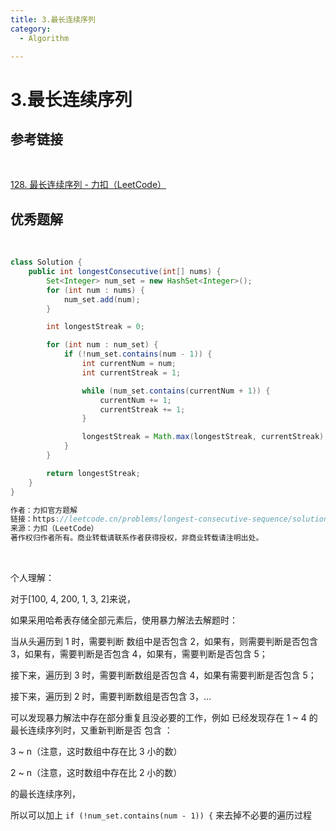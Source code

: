 ```yaml
---
title: 3.最长连续序列
category:
  - Algorithm

---
```


# 3.最长连续序列

## 参考链接

<br/>

[128. 最长连续序列 - 力扣（LeetCode）](https://leetcode.cn/problems/longest-consecutive-sequence/?envType=study-plan-v2&envId=top-100-liked)



## 优秀题解

<br/>

```java
class Solution {
    public int longestConsecutive(int[] nums) {
        Set<Integer> num_set = new HashSet<Integer>();
        for (int num : nums) {
            num_set.add(num);
        }

        int longestStreak = 0;

        for (int num : num_set) {
            if (!num_set.contains(num - 1)) {
                int currentNum = num;
                int currentStreak = 1;

                while (num_set.contains(currentNum + 1)) {
                    currentNum += 1;
                    currentStreak += 1;
                }

                longestStreak = Math.max(longestStreak, currentStreak);
            }
        }

        return longestStreak;
    }
}

作者：力扣官方题解
链接：https://leetcode.cn/problems/longest-consecutive-sequence/solutions/276931/zui-chang-lian-xu-xu-lie-by-leetcode-solution/
来源：力扣（LeetCode）
著作权归作者所有。商业转载请联系作者获得授权，非商业转载请注明出处。
```

<br/>

个人理解：

对于[100, 4, 200, 1, 3, 2]来说，

如果采用哈希表存储全部元素后，使用暴力解法去解题时：

当从头遍历到 1 时，需要判断 数组中是否包含 2，如果有，则需要判断是否包含 3，如果有，需要判断是否包含 4，如果有，需要判断是否包含 5；

接下来，遍历到 3 时，需要判断数组是否包含 4，如果有需要判断是否包含 5；

接下来，遍历到 2 时，需要判断数组是否包含 3，...

可以发现暴力解法中存在部分重复且没必要的工作，例如 已经发现存在 1 ~ 4 的最长连续序列时，又重新判断是否 包含  ：

3 ~ n（注意，这时数组中存在比 3 小的数）

2 ~ n（注意，这时数组中存在比 2 小的数） 

的最长连续序列，

所以可以加上 `if (!num_set.contains(num - 1)) {` 来去掉不必要的遍历过程




